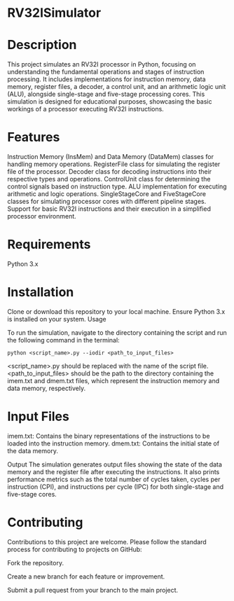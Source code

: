 # RV32ISimulator
# Description

This project simulates an RV32I processor in Python, focusing on understanding the fundamental operations and stages of instruction processing. It includes implementations for instruction memory, data memory, register files, a decoder, a control unit, and an arithmetic logic unit (ALU), alongside single-stage and five-stage processing cores. This simulation is designed for educational purposes, showcasing the basic workings of a processor executing RV32I instructions.

# Features

Instruction Memory (InsMem) and Data Memory (DataMem) classes for handling memory operations.
RegisterFile class for simulating the register file of the processor.
Decoder class for decoding instructions into their respective types and operations.
ControlUnit class for determining the control signals based on instruction type.
ALU implementation for executing arithmetic and logic operations.
SingleStageCore and FiveStageCore classes for simulating processor cores with different pipeline stages.
Support for basic RV32I instructions and their execution in a simplified processor environment.

# Requirements

Python 3.x

# Installation

Clone or download this repository to your local machine.
Ensure Python 3.x is installed on your system.
Usage

To run the simulation, navigate to the directory containing the script and run the following command in the terminal:

    
    python <script_name>.py --iodir <path_to_input_files>
    
<script_name>.py should be replaced with the name of the script file.
<path_to_input_files> should be the path to the directory containing the imem.txt and dmem.txt files, which represent the instruction memory and data memory, respectively.

# Input Files

imem.txt: Contains the binary representations of the instructions to be loaded into the instruction memory.
dmem.txt: Contains the initial state of the data memory. 

Output
The simulation generates output files showing the state of the data memory and the register file after executing the instructions. It also prints performance metrics such as the total number of cycles taken, cycles per instruction (CPI), and instructions per cycle (IPC) for both single-stage and five-stage cores.

# Contributing

Contributions to this project are welcome. Please follow the standard process for contributing to projects on GitHub:

Fork the repository.

Create a new branch for each feature or improvement.

Submit a pull request from your branch to the main project.
